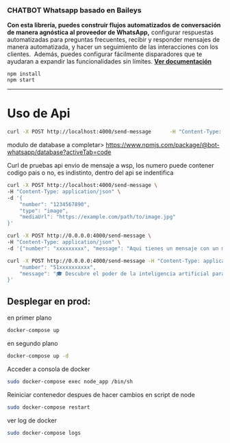 ### CHATBOT Whatsapp basado en Baileys

**Con esta librería, puedes construir flujos automatizados de conversación de manera agnóstica al proveedor de WhatsApp,** configurar respuestas automatizadas para preguntas frecuentes, recibir y responder mensajes de manera automatizada, y hacer un seguimiento de las interacciones con los clientes.  Además, puedes configurar fácilmente disparadores que te ayudaran a expandir las funcionalidades sin límites. **[Ver documentación](https://bot-whatsapp.netlify.app/)**


```
npm install
npm start
```

---

# Uso de Api

```sh
curl -X POST http://localhost:4000/send-message      -H "Content-Type: application/json"      -d '{"number": "51xxxxxxxxxx", "message": "Hola desde el API WSP"}'
```

modulo de database a completar>
https://www.npmjs.com/package/@bot-whatsapp/database?activeTab=code

Curl de pruebas api envio de mensaje a wsp, los numero puede contener codigo pais o no, 
es indistinto, dentro del api se indentifica

```sh
curl -X POST http://localhost:4000/send-message \
-H "Content-Type: application/json" \
-d '{
    "number": "1234567890",
    "type": "image",
    "mediaUrl": "https://example.com/path/to/image.jpg"
}'
```

```sh
curl -X POST http://0.0.0.0:4000/send-message \
-H "Content-Type: application/json" \
-d '{"number": "xxxxxxxxx", "message": "Aqui tienes un mensaje con un medio curado."}'
```

```sh
curl -X POST http://0.0.0.0:4000/send-message -H "Content-Type: application/json" -d '{
    "number": "51xxxxxxxxxx", 
    "message": "🎓 Descubre el poder de la inteligencia artificial para tu emprendimiento. Súmate aqui 👉 https://lu.ma/Emprende-con-IA_22feb7pm\n\nAprenderás a optimizar procesos, elevar diseños y potenciar tu estrategia de marketing. ¡No te lo pierdas! 🔥👩‍💻🚀\n\n👩‍💼 Contaremos con la presencia de Jorge Paz, Chapter Area Lead del Banco de Crédito del Peru y cuenta con 4 años trabajando con startups en el sector Fintech y en el Sector EdTech👩‍💻🎯\n\n📅 Fecha y Hora: Jueves 22 de febrero - 7 PM (GMT-5)\n📍 Vía: Zoom y LinkedIn Live"
}'
```


## Desplegar en prod:
en primer plano
```sh
docker-compose up
```
en segundo plano
```sh
docker-compose up -d
````

Acceder a consola de docker
```sh
sudo docker-compose exec node_app /bin/sh
```

Reiniciar contenedor despues de hacer cambios en script de node
```sh
sudo docker-compose restart
```

ver log de docker
```sh
sudo docker-compose logs
```